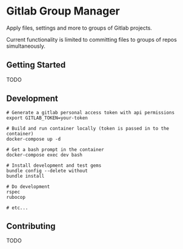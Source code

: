 # Gitlab Group Manager

Apply files, settings and more to groups of Gitlab projects.

Current functionality is limited to committing files to groups of repos simultaneously.

## Getting Started

TODO

## Development

```
# Generate a gitlab personal access token with api permissions
export GITLAB_TOKEN=your-token

# Build and run container locally (token is passed in to the container)
docker-compose up -d

# Get a bash prompt in the container
docker-compose exec dev bash

# Install development and test gems
bundle config --delete without
bundle install

# Do development
rspec
rubocop

# etc...
```

## Contributing

TODO